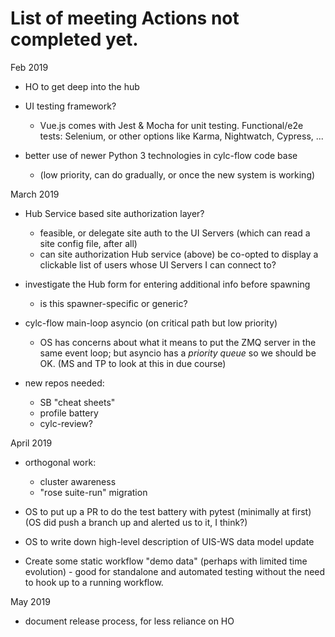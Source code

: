 # List of meeting Actions not completed yet.

Feb 2019

- HO to get deep into the hub

- UI testing framework?
  - Vue.js comes with Jest & Mocha for unit testing. Functional/e2e tests:
    Selenium, or other options like Karma, Nightwatch, Cypress, ...

- better use of newer Python 3 technologies in cylc-flow code base
  - (low priority, can do gradually, or once the new system is working)

March 2019

- Hub Service based site authorization layer?
  - feasible, or delegate site auth to the UI Servers (which can read a site
    config file, after all)
  - can site authorization Hub service (above) be co-opted to display a
    clickable list of users whose UI Servers I can connect to?

- investigate the Hub form for entering additional info before spawning
  - is this spawner-specific or generic?

- cylc-flow main-loop asyncio (on critical path but low priority)
  - OS has concerns about what it means to put the ZMQ server in the same event
    loop; but asyncio has a *priority queue* so we should be OK.
    (MS and TP to look at this in due course)

- new repos needed:
  - SB "cheat sheets"
  - profile battery
  - cylc-review?

April 2019

- orthogonal work:
  - cluster awareness
  - "rose suite-run" migration

- OS to put up a PR to do the test battery with pytest (minimally at first)
  (OS did push a branch up and alerted us to it, I think?)

- OS to write down high-level description of UIS-WS data model update

- Create some static  workflow "demo data" (perhaps with limited time
  evolution) - good for standalone and automated testing without the need to
  hook up to a running workflow.

May 2019

- document release process, for less reliance on HO

